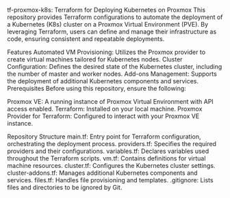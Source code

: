 tf-proxmox-k8s: Terraform for Deploying Kubernetes on Proxmox
This repository provides Terraform configurations to automate the deployment of a Kubernetes (K8s) cluster on a Proxmox Virtual Environment (PVE). By leveraging Terraform, users can define and manage their infrastructure as code, ensuring consistent and repeatable deployments.

Features
Automated VM Provisioning: Utilizes the Proxmox provider to create virtual machines tailored for Kubernetes nodes.
Cluster Configuration: Defines the desired state of the Kubernetes cluster, including the number of master and worker nodes.
Add-ons Management: Supports the deployment of additional Kubernetes components and services.
Prerequisites
Before using this repository, ensure the following:

Proxmox VE: A running instance of Proxmox Virtual Environment with API access enabled.
Terraform: Installed on your local machine.
Proxmox Provider for Terraform: Configured to interact with your Proxmox VE instance.


Repository Structure
main.tf: Entry point for Terraform configuration, orchestrating the deployment process.
providers.tf: Specifies the required providers and their configurations.
variables.tf: Declares variables used throughout the Terraform scripts.
vm.tf: Contains definitions for virtual machine resources.
cluster.tf: Configures the Kubernetes cluster settings.
cluster-addons.tf: Manages additional Kubernetes components and services.
files.tf: Handles file provisioning and templates.
.gitignore: Lists files and directories to be ignored by Git.
